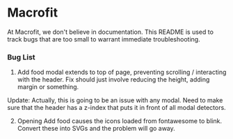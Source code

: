 # Macrofit
At Macrofit, we don't believe in documentation. This README is used to track bugs that are too small to warrant immediate troubleshooting.

### Bug List
1. Add food modal extends to top of page, preventing scrolling / interacting with the header. Fix should just involve reducing the height, adding margin or something. 

Update: Actually, this is going to be an issue with any modal. Need to make sure that the header has a z-index that puts it in front of all modal detectors.

2. Opening Add food causes the icons loaded from fontawesome to blink. Convert these into SVGs and the problem will go away.
